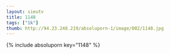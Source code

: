 ```yaml
--- 
layout: sieutv
title: 1148
tags: ["1k"]
thumb: http://94.23.248.219/absoluporn-1/image/002/1148.jpg
---
```

{% include absoluporn key="1148" %} 
